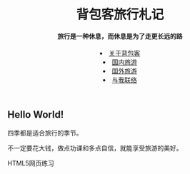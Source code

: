
<head>
<meta charset="UTF-8">
    <title>背包客旅行札记</title>
</head>

<body>
<header id="header">
    <hgroup>
        <h1>背包客旅行札记</h1>
        <h4>旅行是一种休息，而休息是为了走更长远的路</h4>
    </hgroup>
    <nav>
        <u1>
            <li><a href="#">关于背包客</a></li>
            <li class="current-item"><a href="#">国内旅游</a></li>
            <li><a href="#">国外旅游</a></li>
            <li><a href="#">与我联络</a></li>
        </u1>
    </nav>
</header>
<article id="travel">
    <section>
            <h2>Hello World!</h2>
            <p>四季都是适合旅行的季节。</p>
            <p>不一定要花大钱，做点功课和多点自信，就能享受旅游的美好。</p>
        </section>
        
</article>
<footer>
        HTML5网页练习
</footer>
</body>






